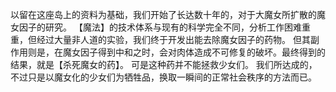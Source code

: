 以留在这座岛上的资料为基础，我们开始了长达数十年的，对于大魔女所扩散的魔女因子的研究。
【魔法】的技术体系与现有的科学完全不同，分析工作困难重重，但经过大量非人道的实验，我们终于开发出能去除魔女因子的药物。
但其副作用则是，在魔女因子得到中和之时，会对肉体造成不可修复的破坏。最终得到的结果，就是【杀死魔女的药】。
可是这种药并不能拯救少女们。
我们所达成的，不过只是以魔女化的少女们为牺牲品，换取一瞬间的正常社会秩序的方法而已。